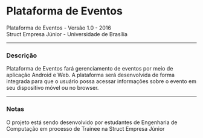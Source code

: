 <h1>Plataforma de Eventos</h1>

<p>Plataforma de Eventos - Versão 1.0 - 2016<br>
Struct Empresa Júnior - Universidade de Brasília<br>
</p>

<hr>

<h3>Descrição</h3>

<p>Plataforma de Eventos fará gerenciamento de eventos por meio de aplicação Android e Web. A plataforma será desenvolvida de forma integrada para que o usuário possa acessar informações sobre o evento em seu dispositivo móvel ou no browser.</p>

<hr>

<h3>Notas</h3>

<p>
O projeto está sendo desenvolvido por estudantes de Engenharia de Computação em processo de Trainee na Struct Empresa Júnior
</p>
